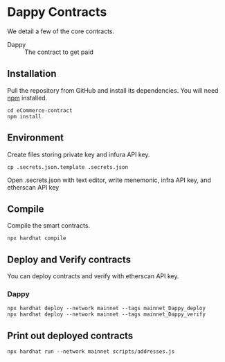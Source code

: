 # Dappy Contracts

We detail a few of the core contracts.

<dl>
  <dt>Dappy</dt>
  <dd>The contract to get paid</dd>
</dl>

## Installation
Pull the repository from GitHub and install its dependencies. You will need [npm](https://docs.npmjs.com/cli/install) installed.

    cd eCommerce-contract
    npm install

## Environment

Create files storing private key and infura API key.

    cp .secrets.json.template .secrets.json

Open .secrets.json with text editor, write menemonic, infra API key, and etherscan API key

## Compile

Compile the smart contracts.

    npx hardhat compile

## Deploy and Verify contracts

You can deploy contracts and verify with etherscan API key.

### Dappy

	npx hardhat deploy --network mainnet --tags mainnet_Dappy_deploy
	npx hardhat deploy --network mainnet --tags mainnet_Dappy_verify

## Print out deployed contracts

    npx hardhat run --network mainnet scripts/addresses.js
